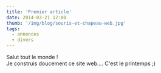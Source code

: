 ```yaml
---
title: 'Premier article'
date: 2014-03-21 12:00
thumb: '/img/blog/souris-et-chapeau-web.jpg'
tags:
  - annonces
  - divers
---
```


Salut tout le monde !   
Je construis doucement ce site web.... C'est le printemps ;)

